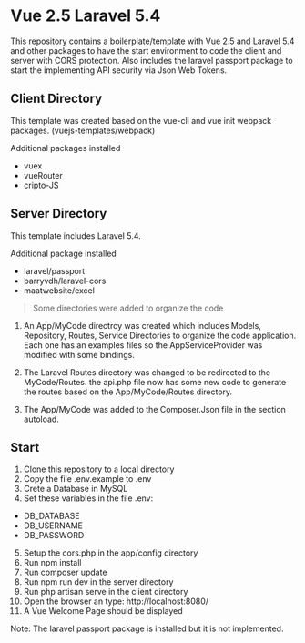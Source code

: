 # Vue 2.5 Laravel 5.4
This repository contains a boilerplate/template with Vue 2.5 and Laravel 5.4 and other packages to have the start environment to code the client and server with CORS protection. Also includes the laravel passport package to start the implementing API security via Json Web Tokens.
## Client Directory
This template was created based on the vue-cli and vue init webpack packages. (vuejs-templates/webpack)

Additional packages installed 
- vuex
- vueRouter
- cripto-JS

## Server Directory
This template includes Laravel 5.4.

Additional package installed 
- laravel/passport
- barryvdh/laravel-cors
- maatwebsite/excel


>Some directories were added to organize the code
1. An App/MyCode directroy was created which includes Models, Repository, Routes, Service Directories to organize the code application. Each one has an examples files so the AppServiceProvider was modified with some bindings.

2. The Laravel Routes directory was changed to be redirected to the MyCode/Routes. the api.php file now has some new code to generate the routes based on the App/MyCode/Routes directory.

3. The App/MyCode was added to the Composer.Json file in the section autoload.

## Start
1. Clone this repository to a local directory
2. Copy the file .env.example to .env
3. Crete a Database in MySQL
4. Set these variables in the file .env:
- DB_DATABASE 
- DB_USERNAME 
- DB_PASSWORD
5. Setup the cors.php in the app/config directory
6. Run npm install
7. Run composer update
8. Run npm run dev in the server directory
9. Run php artisan serve in the client directory
10. Open the browser an type: http://localhost:8080/
11. A Vue Welcome Page should be displayed

Note: The laravel passport package is installed but it is not implemented.


